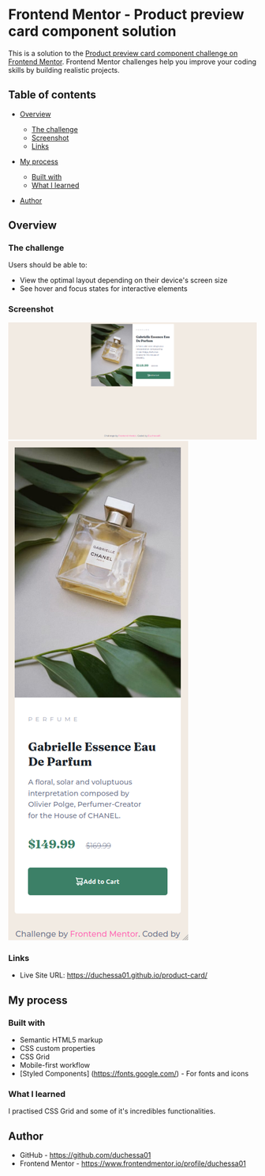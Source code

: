 # Frontend Mentor - Product preview card component solution

This is a solution to the [Product preview card component challenge on Frontend Mentor](https://www.frontendmentor.io/challenges/product-preview-card-component-GO7UmttRfa). Frontend Mentor challenges help you improve your coding skills by building realistic projects. 

## Table of contents

- [Overview](#overview)
  - [The challenge](#the-challenge)
  - [Screenshot](#screenshot)
  - [Links](#links)
- [My process](#my-process)
  - [Built with](#built-with)
  - [What I learned](#what-i-learned)

- [Author](#author)



## Overview

### The challenge

Users should be able to:

- View the optimal layout depending on their device's screen size
- See hover and focus states for interactive elements

### Screenshot
![web-view-screenshot](images/web-view.png)
![mobile-view-screenshot](images/mobile-view.png)



### Links

- Live Site URL: https://duchessa01.github.io/product-card/


## My process

### Built with

- Semantic HTML5 markup
- CSS custom properties
- CSS Grid
- Mobile-first workflow
- [Styled Components] (https://fonts.google.com/) - For fonts and icons


### What I learned

I practised CSS Grid and some of it's incredibles functionalities.


## Author

- GitHub - https://github.com/duchessa01
- Frontend Mentor - https://www.frontendmentor.io/profile/duchessa01

